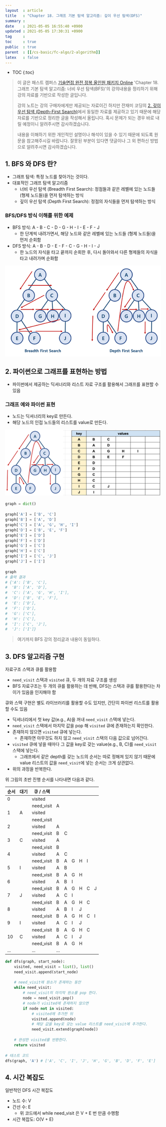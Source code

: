 ```yaml
---
layout  : article
title   : "Chapter 18. 그래프 기본 탐색 알고리즘: 깊이 우선 탐색(DFS)"
summary : 
date    : 2021-05-05 16:55:40 +0900
updated : 2021-05-05 17:30:31 +0900
tag     : 
toc     : true
public  : true
parent  : [[/cs-basic/fc-algo/2-algorithm]]
latex   : false
---
```

* TOC
{:toc}

> 이 글은 패스트 캠퍼스 [기술면접 완전 정복 올인원 패키지 Online](https://fastcampus.co.kr/dev_online_algo) 'Chapter 18. 그래프 기본 탐색 알고리즘: 너비 우선 탐색(BFS)'의 강의내용을 정리하기 위해 강의 자료를 기반으로 작성한 글입니다.
>
> 강의 노트는 강의 구매자에게만 제공되는 자료이긴 하지만 잔재미 코딩의 [2. 깊이 우선 탐색 (Depth-First Search)](https://www.fun-coding.org/Chapter18-dfs-live.html)에서 동일한 자료를 제공하고 있기 때문에 해당 자료를 기반으로 정리한 글을 작성해서 올립니다. 혹시 문제가 되는 경우 바로 내릴 예정이니 알려주시면 감사하겠습니다.
>
> 내용을 이해하기 위한 개인적인 설명이나 해석이 있을 수 있기 때문에 되도록 원문을 참고해주시길 바랍니다.
> 잘못된 부분이 있다면 댓글이나 그 외 편하신 방법으로 알려주시면 감사하겠습니다.

## 1. BFS 와 DFS 란?

* 그래프 탐색: 특정 노드를 찾아가는 것이다.
* 대표적인 그래프 탐색 알고리즘
    * 너비 우선 탐색 (Breadth First Search): 정점들과 같은 레벨에 있는 노드들 (형제 노드들)을 먼저 탐색하는 방식
    * 깊이 우선 탐색 (Depth First Search): 정점의 자식들을 먼저 탐색하는 방식

### BFS/DFS 방식 이해를 위한 예제

* BFS 방식: A - B - C - D - G - H - I - E - F - J
    * 한 단계씩 내려가면서, 해당 노드와 같은 레벨에 있는 노드들 (형제 노드들)을 먼저 순회함
* DFS 방식: A - B - D - E - F - C - G - H - I - J
    * 한 노드의 자식을 타고 끝까지 순회한 후, 다시 돌아와서 다른 형제들의 자식을 타고 내려가며 순화함

![BFS vs DFS](/post-img/fc-algo-algorithm-18-dfs/1_BFSDFS.png)

## 2. 파이썬으로 그래프를 표현하는 방법

* 파이썬에서 제공하는 딕셔너리와 리스트 자료 구조를 활용해서 그래프를 표현할 수 있음

### 그래프 예와 파이썬 표현

* 노드는 딕셔너리의 key로 만든다.
* 해당 노드의 인접 노드들의 리스트를 value로 만든다.

![dfs graph](/post-img/fc-algo-algorithm-18-dfs/2_dfsgraph.png)

```python
graph = dict()

graph['A'] = ['B', 'C']
graph['B'] = ['A', 'D']
graph['C'] = ['A', 'G', 'H', 'I']
graph['D'] = ['B', 'E', 'F']
graph['E'] = ['D']
graph['F'] = ['D']
graph['G'] = ['C']
graph['H'] = ['C']
graph['I'] = ['C', 'J']
graph['J'] = ['I']

graph
# 출력 결과
# {'A': ['B', 'C'],
#  'B': ['A', 'D'],
#  'C': ['A', 'G', 'H', 'I'],
#  'D': ['B', 'E', 'F'],
#  'E': ['D'],
#  'F': ['D'],
#  'G': ['C'],
#  'H': ['C'],
#  'I': ['C', 'J'],
#  'J': ['I']}
```

> 여기까지 BFS 강의 정리글과 내용이 동일하다.

## 3. DFS 알고리즘 구현

자료구조 스택과 큐를 활용함

* `need_visit` 스택과 `visited` 큐, 두 개의 자료 구조를 생성
* BFS 자료구조는 두 개의 큐를 활용하는 데 반해, DFS는 스택과 큐를 활용한다는 차이가 있음을 인지해야 함

큐와 스택 구현은 별도 라이브러리를 활용할 수도 있지만, 간단히 파이썬 리스트를 활용할 수도 있음

* 딕셔너리에서 첫 key 값(e.g., A)을 꺼내 `need_visit` 스택에 넣는다.
* `need_visit` 스택에서 마지막 값을 pop 해 `visited` 큐에 존재하는지 확인한다.
* 존재하지 않으면 `visited` 큐에 넣는다.
    * 존재하면 아무것도 하지 않고 `need_visit` 스택의 다음 값으로 넘어간다.
* `visited` 큐에 넣을 때마다 그 값을 key로 갖는 value(e.g., B, C)를 `need_visit` 스택에 넣는다.
    * 그래프에서 같은 depth를 갖는 노드의 순서는 따로 정해져 있지 않기 때문에 value 리스트의 값을 `need_visit`에 넣는 순서는 크게 상관없다.
* 위의 과정을 반복한다.

위 그림의 초반 진행 순서를 나타내면 다음과 같다.

| 순서 | 대기 | 큐 / 스택  |     |     |     |     |     |     |
| ---  | ---  | ---------- | --- | --- | --- | --- | --- | --- |
| 0    |      | visited    |     |     |     |     |     |     |
|      |      | need_visit | A   |     |     |     |     |     |
| 1    | A    | visited    |     |     |     |     |     |     |
|      |      | need_visit |     |     |     |     |     |     |
| 2    |      | visited    | A   |     |     |     |     |     |
|      |      | need_visit | B   | C   |     |     |     |     |
| 3    | C    | visited    | A   |     |     |     |     |     |
|      |      | need_visit | B   |     |     |     |     |     |
| 4    |      | visited    | A   | C   |     |     |     |     |
|      |      | need_visit | B   | A   | G   | H   | I   |     |
| 5    | I    | visited    | A   | B   |     |     |     |     |
|      |      | need_visit | B   | A   | G   | H   |     |     |
| 6    |      | visited    | A   | B   | I   |     |     |     |
|      |      | need_visit | B   | A   | G   | H   | C   | J   |
| 7    | J    | visited    | A   | C   | I   |     |     |     |
|      |      | need_visit | B   | A   | G   | H   | C   |     |
| 8    |      | visited    | A   | B   | I   | J   |     |     |
|      |      | need_visit | B   | A   | G   | H   | C   | I   |
| 9    | I    | visited    | A   | C   | I   | J   |     |     |
|      |      | need_visit | B   | A   | G   | H   | C   |     |
| 10   | C    | visited    | A   | C   | I   | J   |     |     |
|      |      | need_visit | B   | A   | G   | H   |     |     |
| ...  |      | ...        | ... |     |     |     |     |     |

```python
def dfs(graph, start_node):
    visited, need_visit = list(), list()
    need_visit.append(start_node)

    # need_visit에 원소가 존재하는 동안
    while need_visit:
        # need_visit의 마지막 원소를 pop 한다.
        node = need_visit.pop()
        # node가 visited에 존재하지 않으면 
        if node not in visited:
            # visited에 추가한 뒤
            visited.append(node)
            # 해당 값을 key로 갖는 value 리스트를 need_visit에 추가한다.
            need_visit.extend(graph[node])
    
    # 완성한 visited를 반환한다.
    return visited

# 테스트 코드
dfs(graph, 'A') # ['A', 'C', 'I', 'J', 'H', 'G', 'B', 'D', 'F', 'E']
```

## 4. 시간 복잡도

일반적인 DFS 시간 복잡도

* 노드 수: V
* 간선 수: E
    * 위 코드에서 while need_visit 은 V + E 번 만큼 수행함
* 시간 복잡도: O(V + E)
